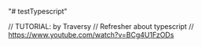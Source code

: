 "# testTypescript" 

// TUTORIAL: by Traversy
// Refresher about typescript
// https://www.youtube.com/watch?v=BCg4U1FzODs